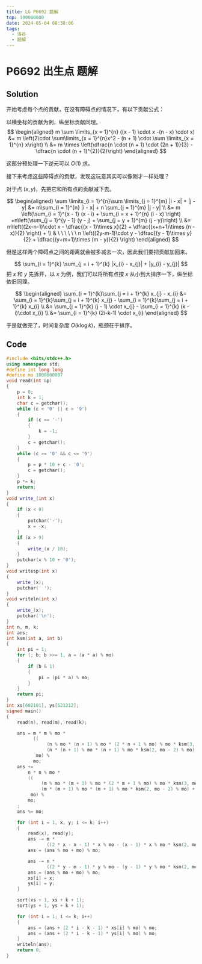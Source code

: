 ```yaml
---
title: LG P6692 题解
top: 100000000
date: 2024-05-04 08:38:06
tags:
  - 洛谷
  - 题解
---
```

<!---->
<!--more-->
# P6692 出生点 题解

## Solution 

开始考虑每个点的贡献，在没有障碍点的情况下，有以下贡献公式：

以横坐标的贡献为例，纵坐标贡献同理。
$$
\begin{aligned}
m \sum \limits_{x = 1}^{n} ((x - 1) \cdot x -(n - x) \cdot x) &= m \left(2\cdot \sum\limits_{x = 1}^{n}x^2 - (n + 1) \cdot \sum \limits_{x = 1}^{n} x\right) \\
&= m \times \left(\dfrac{n \cdot (n + 1) \cdot (2n + 1)}{3} - \dfrac{n \cdot (n + 1)^{2}}{2}\right)
\end{aligned}
$$

这部分预处理一下逆元可以 $O(1)$ 求。

接下来考虑这些障碍点的贡献，发现这玩意其实可以像刚才一样处理？

对于点 $(x,y)$，先把它和所有点的贡献减下去。

$$
\begin{aligned}
\sum \limits_{i = 1}^{n}\sum \limits_{j = 1}^{m} |i - x| + |j - y| &= m\sum_{i = 1}^{n} |i - x| + n \sum_{j = 1}^{m} |j - y| \\
&= m \left(\sum_{i = 1}^{x - 1} (x - i) + \sum_{i = x + 1}^{n} (i - x) \right) +n\left(\sum_{j = 1}^{y - 1} (y - j) + \sum_{j = y + 1}^{m} (j - y)\right) \\
&= m\left((2x-n-1)\cdot x - \dfrac{(x - 1)\times x}{2} + \dfrac{(x+n+1)\times (n - x)}{2} \right) + \\ & \ \ \ \ \ \ n \left((2y-m-1)\cdot y - \dfrac{(y - 1)\times y}{2} + \dfrac{(y+m+1)\times (m - y)}{2} \right)
\end{aligned}
$$

但是这样两个障碍点之间的距离就会被多减去一次，因此我们要把贡献加回来。

$$
\sum_{i = 1}^{k} \sum_{j = i + 1}^{k} |x_{i} - x_{j}| + |y_{i} - y_{j}|
$$
把 $x$ 和 $y$ 先拆开，以 $x$ 为例，我们可以将所有点按 $x$ 从小到大排序一下，纵坐标依旧同理。

$$
\begin{aligned}
\sum_{i = 1}^{k}\sum_{j = i + 1}^{k} x_{j} - x_{i} &= \sum_{i = 1}^{k}\sum_{j = i + 1}^{k} x_{j} - \sum_{i = 1}^{k}\sum_{j = i + 1}^{k} x_{i}  
\\ &= \sum_{j = 1}^{k} (j - 1) \cdot x_{j} - \sum_{i = 1}^{k} (k - i)\cdot x_{i} \\
&= \sum_{i = 1}^{k} (2i-k-1) \cdot x_{i}
\end{aligned}
$$

于是就做完了，时间复杂度 $O(k \log k)$，瓶颈在于排序。


## Code

```cpp
#include <bits/stdc++.h>
using namespace std;
#define int long long
#define mo 1000000007
void read(int &p)
{
    p = 0;
    int k = 1;
    char c = getchar();
    while (c < '0' || c > '9')
    {
        if (c == '-')
        {
            k = -1;
        }
        c = getchar();
    }
    while (c >= '0' && c <= '9')
    {
        p = p * 10 + c - '0';
        c = getchar();
    }
    p *= k;
    return;
}
void write_(int x)
{
    if (x < 0)
    {
        putchar('-');
        x = -x;
    }
    if (x > 9)
    {
        write_(x / 10);
    }
    putchar(x % 10 + '0');
}
void writesp(int x)
{
    write_(x);
    putchar(' ');
}
void writeln(int x)
{
    write_(x);
    putchar('\n');
}
int n, m, k;
int ans;
int ksm(int a, int b)
{
    int pi = 1;
    for (; b; b >>= 1, a = (a * a) % mo)
    {
        if (b & 1)
        {
            pi = (pi * a) % mo;
        }
    }
    return pi;
}
int xs[602101], ys[521212];
signed main()
{
    read(n), read(m), read(k);

    ans = m * m % mo *
          ((
               (n % mo * (n + 1) % mo * (2 * n + 1 % mo) % mo * ksm(3, mo - 2) % mo) -
               (n * (n + 1) % mo * (n + 1) % mo * ksm(2, mo - 2) % mo) + mo) %
           mo) %
          mo;
    ans +=
        n * n % mo *
        ((
             (m % mo * (m + 1) % mo * (2 * m + 1 % mo) % mo * ksm(3, mo - 2) % mo) -
             (m * (m + 1) % mo * (m + 1) % mo * ksm(2, mo - 2) % mo) + mo) %
         mo) %
        mo;
    ;
    ans %= mo;

    for (int i = 1, x, y; i <= k; i++)
    {
        read(x), read(y);
        ans -= m *
               ((2 * x - n - 1) * x % mo - (x - 1) * x % mo * ksm(2, mo - 2) % mo + (x + n + 1) * (n - x) % mo * ksm(2, mo - 2) % mo) % mo;
        ans = (ans % mo + mo) % mo;

        ans -= n *
               ((2 * y - m - 1) * y % mo - (y - 1) * y % mo * ksm(2, mo - 2) % mo + (y + m + 1) * (m - y) % mo * ksm(2, mo - 2) % mo) % mo;
        ans = (ans % mo + mo) % mo;
        xs[i] = x;
        ys[i] = y;
    }

    sort(xs + 1, xs + k + 1);
    sort(ys + 1, ys + k + 1);

    for (int i = 1; i <= k; i++)
    {
        ans = (ans + (2 * i - k - 1) * xs[i] % mo) % mo;
        ans = (ans + (2 * i - k - 1) * ys[i] % mo) % mo;
    }
    writeln(ans);
    return 0;
}
```